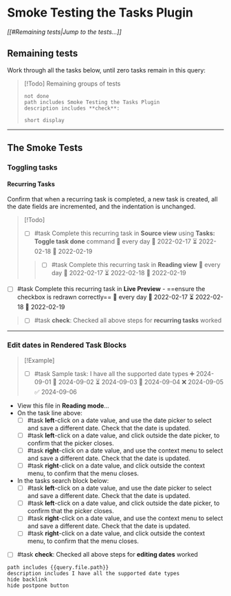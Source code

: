 # Smoke Testing the Tasks Plugin

*[[#Remaining tests|Jump to the tests...]]*

## Remaining tests

Work through all the tasks below, until zero tasks remain in this query:

> [!Todo] Remaining groups of tests
>
> ```tasks
> not done
> path includes Smoke Testing the Tasks Plugin
> description includes **check**:
>
> short display
> ```

---

## The Smoke Tests

### Toggling tasks

#### Recurring Tasks

Confirm that when a recurring task is completed, a new task is created, all the date fields are incremented, and the indentation is unchanged.

> [!Todo]
>
> - [ ] #task Complete this recurring task in **Source view** using **Tasks: Toggle task done** command 🔁 every day 🛫 2022-02-17 ⏳ 2022-02-18 📅 2022-02-19
>
> > - [ ] #task Complete this recurring task in **Reading view** 🔁 every day 🛫 2022-02-17 ⏳ 2022-02-18 📅 2022-02-19

- [ ] #task Complete this recurring task in **Live Preview** - ==ensure the checkbox is redrawn correctly== 🔁 every day 🛫 2022-02-17 ⏳ 2022-02-18 📅 2022-02-19

> - [ ] #task **check**: Checked all above steps for **recurring tasks** worked

---

### Edit dates in Rendered Task Blocks

> [!Example]
>
> - [ ] #task Sample task: I have all the supported date types ➕ 2024-09-01 🛫 2024-09-02 ⏳ 2024-09-03 📅 2024-09-04 ❌ 2024-09-05 ✅ 2024-09-06

- View this file in **Reading mode**...
- On the task line above:
  - [ ] #task **left**-click on a date value, and use the date picker to select and save a different date. Check that the date is updated.
  - [ ] #task **left**-click on a date value, and click outside the date picker, to confirm that the picker closes.
  - [ ] #task **right**-click on a date value, and use the context menu to select and save a different date. Check that the date is updated.
  - [ ] #task **right**-click on a date value, and click outside the context menu, to confirm that the menu closes.
- In the tasks search block below:
  - [ ] #task **left**-click on a date value, and use the date picker to select and save a different date. Check that the date is updated.
  - [ ] #task **left**-click on a date value, and click outside the date picker, to confirm that the picker closes.
  - [ ] #task **right**-click on a date value, and use the context menu to select and save a different date. Check that the date is updated.
  - [ ] #task **right**-click on a date value, and click outside the context menu, to confirm that the menu closes.
- [ ] #task **check**: Checked all above steps for **editing dates** worked

```tasks
path includes {{query.file.path}}
description includes I have all the supported date types
hide backlink
hide postpone button
```
